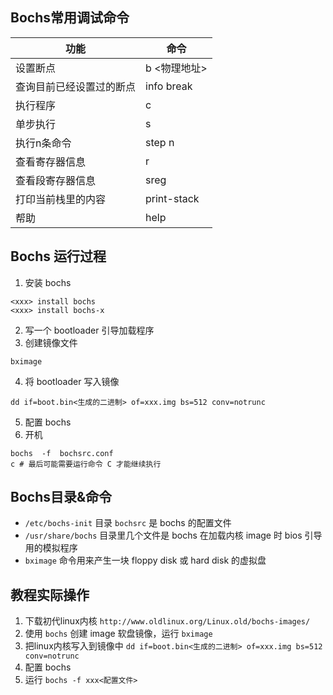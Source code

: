## Bochs常用调试命令

|功能|命令|
|----|----|
|设置断点|b <物理地址>|
|查询目前已经设置过的断点|info break|
|执行程序|c|
|单步执行|s|
|执行n条命令|step n|
|查看寄存器信息|r|
|查看段寄存器信息|sreg|
|打印当前栈里的内容|print-stack|
|帮助|help|

## Bochs 运行过程

1. 安装 bochs
```shell
<xxx> install bochs
<xxx> install bochs-x
```
2. 写一个 bootloader 引导加载程序
3. 创建镜像文件
```shell
bximage
```
4. 将 bootloader 写入镜像
```shell
dd if=boot.bin<生成的二进制> of=xxx.img bs=512 conv=notrunc 
```
5. 配置 bochs
6. 开机
```shell
bochs  -f  bochsrc.conf 
c # 最后可能需要运行命令 C 才能继续执行
```

## Bochs目录&命令

- `/etc/bochs-init` 目录 `bochsrc` 是 bochs 的配置文件
- `/usr/share/bochs` 目录里几个文件是 bochs 在加载内核 image 时 bios 引导用的模拟程序
- `bximage` 命令用来产生一块 floppy disk 或 hard disk 的虚拟盘

## 教程实际操作

1. 下载初代linux内核 `http://www.oldlinux.org/Linux.old/bochs-images/`
2. 使用 `bochs` 创建 image 软盘镜像，运行 `bximage`
3. 把linux内核写入到镜像中 `dd if=boot.bin<生成的二进制> of=xxx.img bs=512 conv=notrunc`
4. 配置 bochs
5. 运行 `bochs -f xxx<配置文件>`
